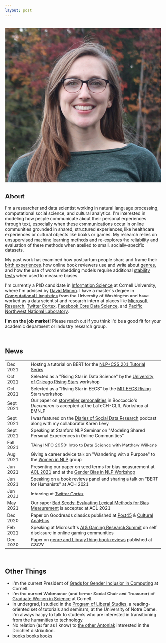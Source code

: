 ```yaml
---
layout: post
---
```


<br>

<img src="me.png">

<br>

## About

<!-- <img class="profile-picture" src="me.png"> -->

I'm a researcher and data scientist working in natural language processing, computational social science, and cultural analytics. I'm interested in modeling how people communicate about their personal experiences through text, especially when these communications occur in online communities grounded in shared, structured experiences, like healthcare experiences or cultural objects like books or games. My research relies on unsupervised machine learning methods and re-explores the reliability and evaluation of these methods when applied to small, socially-specific datasets. 

My past work has examined how postpartum people share and frame their [birth experiences](https://maria-antoniak.github.io/resources/2019_cscw_birth_stories.pdf), how online book reviewers use and write about [genres](https://maria-antoniak.github.io/resources/2021_cscw_librarything_genres.pdf), and how the use of word embedding models require additional [stability tests](https://maria-antoniak.github.io/resources/2018_evaluating_stability.pdf) when used to measure biases.

I'm currently a PhD candidate in [Information Science](http://infosci.cornell.edu/) at Cornell University, where I'm advised by [David Mimno](https://mimno.infosci.cornell.edu/). I have a master's degree in [Computational Linguistics](https://www.compling.uw.edu/) from the University of Washington and have worked as a data scientist and research intern at places like [Microsoft Research](https://www.microsoft.com/en-us/research/), [Twitter Cortex](https://cortex.twitter.com/), [Facebook Core Data Science](https://research.fb.com/core-data-science/), and [Pacific Northwest National Laboratory](https://www.pnl.gov/).

**I'm on the job market!** Please reach out if you think I'd be a good fit for your academic department or industry research group.


<br> 

## News

<table style="width:100%">
  <tr>
    <td width="15%">Dec 2021</td>
    <td>Hosting a tutorial on BERT for the <a href="https://nlp-css-201-tutorials.github.io/nlp-css-201-tutorials/">NLP+CSS 201 Tutorial Series</a></td>
  </tr>
  <tr>
    <td width="15%">Oct 2021</td>
    <td>Selected as a "Rising Star in Data Science" by the <a href="https://cdac.uchicago.edu/rising-stars/">University of Chicago Rising Stars</a> workshop</td>
  </tr>
  <tr>
    <td width="15%">Oct 2021</td>
    <td>Selected as a "Rising Star in EECS" by the <a href="https://risingstars21-eecs.mit.edu/">MIT EECS Rising Stars</a> workshop</td>
  </tr>
  <tr>
    <td width="15%">Sept 2021</td>
    <td>Our paper on <a href="https://maria-antoniak.github.io/resources/2021_emnlp_decameron.pdf">storyteller personalities</a> in Boccaccio's <i>Decameron</i> is accepted at the LaTeCH-CLfL Workshop at EMNLP</td>
  </tr>
  <tr>
    <td width="15%">Sept 2021</td>
    <td>I was featured on the <a href="https://anchor.fm/diaries-soc-data-research/episodes/The-Power-of-Birth-Stories-Narratives-and-Intellectual-Generosity-with-Maria-Antoniak-and-Karen-Levy-e17gl0o">Diaries of Social Data Research</a> podcast along with my collaborator Karen Levy</td>
  </tr>
  <tr>
    <td width="15%">Sept 2021</td>
    <td>Speaking at Stanford NLP Seminar on "Modeling Shared Personal Experiences in Online Communities"</td>
  </tr>
  <tr>
    <td width="15%">Fall 2021</td>
    <td>TAing INFO 2950: Intro to Data Science with Matthew Wilkens</td>
  </tr>
  <tr>
    <td width="15%">Aug 2021</td>
    <td>Giving a career advice talk on "Wandering with a Purpose" to the <a href="https://www.meetup.com/dair-ai/events/280146126/">Women in NLP</a> group</td>
  </tr>
  <tr>
    <td width="15%">Jun 2021</td>
    <td>Presenting our paper on seed terms for bias measurement at <a href="https://underline.io/events/167/sessions/5521/lecture/25462-bad-seeds-evaluating-lexical-methods-for-bias-measurement">ACL 2021</a> and at the <a href="https://genderbiasnlp.talp.cat/">Gender Bias in NLP Workshop</a></td>
  </tr>
  <tr>
    <td width="15%">Jun 2021</td>
    <td>Speaking on a book reviews panel and sharing a talk on "BERT for Humanists" at ACH 2021</td>
  </tr>
  <tr>
    <td width="15%">Jun 2021</td>
    <td>Interning at <a href="https://cortex.twitter.com/">Twitter Cortex</a></td>
  </tr>
  <tr>
    <td width="15%">May 2021</td>
    <td>Our paper <a href="https://maria-antoniak.github.io/resources/2021_acl_bad_seeds.pdf">Bad Seeds: Evaluating Lexical Methods for Bias Measurement</a> is accepted at ACL 2021</td>
  </tr>
  <tr>
    <td width="15%">Dec 2020</td>
    <td>Paper on Goodreads classics published at <a href="https://post45.org/2021/04/the-goodreads-classics-a-computational-study-of-readers-amazon-and-crowdsourced-amateur-criticism/">Post45</a> & <a href="https://culturalanalytics.org/article/22221-the-goodreads-classics-a-computational-study-of-readers-amazon-and-crowdsourced-amateur-criticism">Cultural Analytics</a></td>
  </tr>
  <tr>
    <td width="15%">Feb 2021</td>
    <td>Speaking at Microsoft's <a href="https://www.microsoft.com/en-us/research/event/aiandgaming2021/">AI & Gaming Research Summit</a> on self disclosure in online gaming communities</td>
  </tr>
  <tr>
    <td width="15%">Dec 2020</td>
    <td>Paper on <a href="https://maria-antoniak.github.io/resources/2021_cscw_librarything_genres.pdf">genre and LibraryThing book reviews</a> published at CSCW</td>
  </tr>
</table>


<br>


## Other Things

* I'm the current President of [Grads for Gender Inclusion in Computing](https://gsgic.org/) at Cornell. 
* I'm the current Webmaster (and former Social Chair and Treasurer) of [Graduate Women in Science](https://gwiscornell.wordpress.com/) at Cornell.
* In undergrad, I studied in the [Program of Liberal Studies](https://pls.nd.edu/), a reading-oriented set of tutorials and seminars, at the University of Notre Dame. I'm always happy to talk to students who are interested in transitioning from the humanities to technology.
* No relation (as far as I know) to [the other Antoniak](https://www.semanticscholar.org/author/C.-Antoniak/16645877) interested in the Dirichlet distribution.
* [books books books](https://maria-antoniak.github.io/reading)


<br><br><br>
